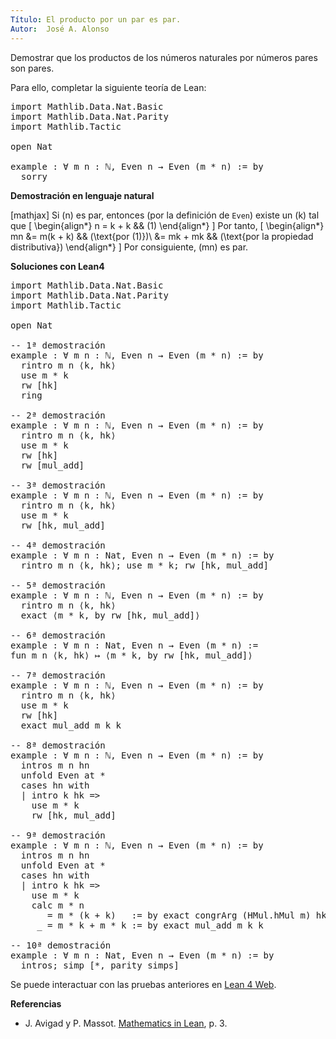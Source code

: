 ```yaml
---
Título: El producto por un par es par.
Autor:  José A. Alonso
---
```


Demostrar que los productos de los números naturales por números pares son pares.

Para ello, completar la siguiente teoría de Lean:

<pre lang="lean">
import Mathlib.Data.Nat.Basic
import Mathlib.Data.Nat.Parity
import Mathlib.Tactic

open Nat

example : ∀ m n : ℕ, Even n → Even (m * n) := by
  sorry
</pre>

<!-- more-->

<b>Demostración en lenguaje natural</b>

[mathjax]
Si \(n\) es par, entonces (por la definición de `Even`) existe un \(k\) tal que
\[
\begin{align*}
n = k + k && (1)
\end{align*}
\]
Por tanto,
\[
\begin{align*}
   mn &= m(k + k)    && (\text{por (1)})\\
         &= mk + mk  && (\text{por la propiedad distributiva})
\end{align*}
\]
Por consiguiente, \(mn\) es par.

<b>Soluciones con Lean4</b>

<pre lang="lean">
import Mathlib.Data.Nat.Basic
import Mathlib.Data.Nat.Parity
import Mathlib.Tactic

open Nat

-- 1ª demostración
example : ∀ m n : ℕ, Even n → Even (m * n) := by
  rintro m n ⟨k, hk⟩
  use m * k
  rw [hk]
  ring

-- 2ª demostración
example : ∀ m n : ℕ, Even n → Even (m * n) := by
  rintro m n ⟨k, hk⟩
  use m * k
  rw [hk]
  rw [mul_add]

-- 3ª demostración
example : ∀ m n : ℕ, Even n → Even (m * n) := by
  rintro m n ⟨k, hk⟩
  use m * k
  rw [hk, mul_add]

-- 4ª demostración
example : ∀ m n : Nat, Even n → Even (m * n) := by
  rintro m n ⟨k, hk⟩; use m * k; rw [hk, mul_add]

-- 5ª demostración
example : ∀ m n : ℕ, Even n → Even (m * n) := by
  rintro m n ⟨k, hk⟩
  exact ⟨m * k, by rw [hk, mul_add]⟩

-- 6ª demostración
example : ∀ m n : Nat, Even n → Even (m * n) :=
fun m n ⟨k, hk⟩ ↦ ⟨m * k, by rw [hk, mul_add]⟩

-- 7ª demostración
example : ∀ m n : ℕ, Even n → Even (m * n) := by
  rintro m n ⟨k, hk⟩
  use m * k
  rw [hk]
  exact mul_add m k k

-- 8ª demostración
example : ∀ m n : ℕ, Even n → Even (m * n) := by
  intros m n hn
  unfold Even at *
  cases hn with
  | intro k hk =>
    use m * k
    rw [hk, mul_add]

-- 9ª demostración
example : ∀ m n : ℕ, Even n → Even (m * n) := by
  intros m n hn
  unfold Even at *
  cases hn with
  | intro k hk =>
    use m * k
    calc m * n
       = m * (k + k)   := by exact congrArg (HMul.hMul m) hk
     _ = m * k + m * k := by exact mul_add m k k

-- 10ª demostración
example : ∀ m n : Nat, Even n → Even (m * n) := by
  intros; simp [*, parity_simps]
</pre>

Se puede interactuar con las pruebas anteriores en <a href="https://lean.math.hhu.de/#url=https://raw.githubusercontent.com/jaalonso/Calculemus2/main/src/El_producto_por_un_par_es_par.lean" rel="noopener noreferrer" target="_blank">Lean 4 Web</a>.

<b>Referencias</b>

<ul>
<li> J. Avigad y P. Massot. <a href="https://bit.ly/3U4UjBk">Mathematics in Lean</a>, p. 3.</li>
</ul>
